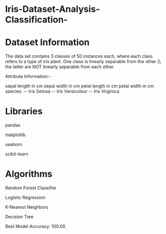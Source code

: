 # Iris-Dataset-Analysis-Classification-
# Dataset Information
The data set contains 3 classes of 50 instances each, where each class refers to a type of iris plant. One class is linearly separable from the other 2; the latter are NOT linearly separable from each other.

Attribute Information:-

sepal length in cm
sepal width in cm
petal length in cm
petal width in cm
species: -- Iris Setosa -- Iris Versicolour -- Iris Virginica
# Libraries
  pandas
  
  matplotlib
  
  seaborn
  
  scikit-learn
# Algorithms
Random Forest Classifier

Logistic Regression

K-Nearest Neighbors

Decision Tree

Best Model Accuracy: 100.00
